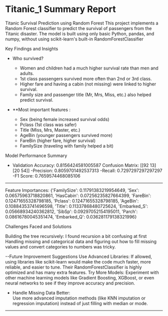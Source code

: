 # Titanic_1 Summary Report


 Titanic Survival Prediction using Random Forest
This project implements a Random Forest classifier  to predict the survival of passengers from the Titanic disaster. The model is built using only basic Python, pandas, and numpy, without using scikit-learn's built-in RandomForestClassifier

 Key Findings and Insights

- Who survived?  
  - Women and children had a much higher survival rate than men and adults.
  - 1st class passengers survived more often than 2nd or 3rd class.
  - Higher fare and having a cabin (not missing) were linked to higher survival.
  - Family size and passenger title (Mr, Mrs, Miss, etc.) also helped predict survival.

- **Most important features :
  - Sex (being female increased survival odds)
  - Pclass (1st class was safer)
  - Title (Miss, Mrs, Master, etc.)
  - AgeBin (younger passengers survived more)
  - FareBin (higher fare, higher survival)
  - FamilySize (traveling with family helped a bit)


Model Performance Summary

- Validation Accuracy: 0.8156424581005587 
Confusion Matrix:
 [[92 13] [20 54]]
-Precision: 0.8059701492537313
-Recall: 0.7297297297297297
-F1 Score: 0.7659574468085106
________________________________________



Feature Importances:
 {'FamilySize': 0.11791383219954649,
 'Sex': 0.06575963718820861, 
'HasCabin': 0.07256235827664399,
 'FareBin': 0.12471655328798185,
 'Pclass': 0.12471655328798185, 
'AgeBin': 0.10884353741496598,
 'Title': 0.11337868480725624,
 'Embarked_S': 0.05668934240362812, 
'SibSp': 0.09297052154195011,
 'Parch': 0.08616780045351474,
 'Embarked_Q': 0.036281179138321996}
 
 Challenges Faced and Solutions

Building the tree recursively:
  I found recursion a bit confusing at first
Handling missing and categorical data and figuring out how to fill missing values and convert categories to numbers was tricky. 

--Future Improvement Suggestions
Use Advanced Libraries:
  If allowed, using libraries like scikit-learn would make the code much faster, more reliable, and easier to tune. Their RandomForestClassifier is highly optimized and has many extra features.
Try More Models:
  Experiment with other machine learning models like Gradient Boosting, XGBoost, or even neural networks to see if they improve accuracy and precision.
- Handle Missing Data Better:  
  Use more advanced imputation methods (like KNN imputation or regression imputation) instead of just filling with median or mode.


---


